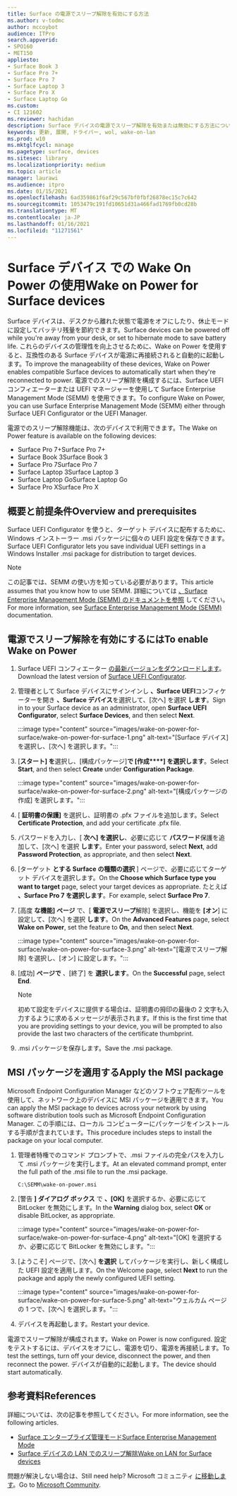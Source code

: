 ```yaml
---
title: Surface の電源でスリープ解除を有効にする方法
ms.author: v-todmc
author: mccoybot
audience: ITPro
search.appverid:
- SPO160
- MET150
appliesto:
- Surface Book 3
- Surface Pro 7+
- Surface Pro 7
- Surface Laptop 3
- Surface Pro X
- Surface Laptop Go
ms.custom:
- CI 121602
ms.reviewer: hachidan
description: Surface デバイスの電源でスリープ解除を有効または無効にする方法について説明します。
keywords: 更新, 展開, ドライバー, wol, wake-on-lan
ms.prod: w10
ms.mktglfcycl: manage
ms.pagetype: surface, devices
ms.sitesec: library
ms.localizationpriority: medium
ms.topic: article
manager: laurawi
ms.audience: itpro
ms.date: 01/15/2021
ms.openlocfilehash: 6ad359861f6af29c567bf0fbf26878ec15c7c642
ms.sourcegitcommit: 1053479c191fd10651d31a466fad1769fb0cd28b
ms.translationtype: MT
ms.contentlocale: ja-JP
ms.lasthandoff: 01/16/2021
ms.locfileid: "11271561"
---
```

# <span data-ttu-id="bff8c-104">Surface デバイス での Wake On Power の使用</span><span class="sxs-lookup"><span data-stu-id="bff8c-104">Wake on Power for Surface devices</span></span>

<span data-ttu-id="bff8c-105">Surface デバイスは、デスクから離れた状態で電源をオフにしたり、休止モードに設定してバッテリ残量を節約できます。</span><span class="sxs-lookup"><span data-stu-id="bff8c-105">Surface devices can be powered off while you're away from your desk, or set to hibernate mode to save battery life.</span></span> <span data-ttu-id="bff8c-106">これらのデバイスの管理性を向上させるために、Wake on Power を使用すると、互換性のある Surface デバイスが電源に再接続されると自動的に起動します。</span><span class="sxs-lookup"><span data-stu-id="bff8c-106">To improve the manageability of these devices, Wake on Power enables compatible Surface devices to automatically start when they're reconnected to power.</span></span> <span data-ttu-id="bff8c-107">電源でのスリープ解除を構成するには、Surface UEFI コンフィエーターまたは UEFI マネージャーを使用して Surface Enterprise Management Mode (SEMM) を使用できます。</span><span class="sxs-lookup"><span data-stu-id="bff8c-107">To configure Wake on Power, you can use Surface Enterprise Management Mode (SEMM) either through Surface UEFI Configurator or the UEFI Manager.</span></span>

<span data-ttu-id="bff8c-108">電源でのスリープ解除機能は、次のデバイスで利用できます。</span><span class="sxs-lookup"><span data-stu-id="bff8c-108">The Wake on Power feature is available on the following devices:</span></span>

- <span data-ttu-id="bff8c-109">Surface Pro 7+</span><span class="sxs-lookup"><span data-stu-id="bff8c-109">Surface Pro 7+</span></span>
- <span data-ttu-id="bff8c-110">Surface Book 3</span><span class="sxs-lookup"><span data-stu-id="bff8c-110">Surface Book 3</span></span>
- <span data-ttu-id="bff8c-111">Surface Pro 7</span><span class="sxs-lookup"><span data-stu-id="bff8c-111">Surface Pro 7</span></span>
- <span data-ttu-id="bff8c-112">Surface Laptop 3</span><span class="sxs-lookup"><span data-stu-id="bff8c-112">Surface Laptop 3</span></span>
- <span data-ttu-id="bff8c-113">Surface Laptop Go</span><span class="sxs-lookup"><span data-stu-id="bff8c-113">Surface Laptop Go</span></span>
- <span data-ttu-id="bff8c-114">Surface Pro X</span><span class="sxs-lookup"><span data-stu-id="bff8c-114">Surface Pro X</span></span> 


## <span data-ttu-id="bff8c-115">概要と前提条件</span><span class="sxs-lookup"><span data-stu-id="bff8c-115">Overview and prerequisites</span></span>

<span data-ttu-id="bff8c-116">Surface UEFI Configurator を使うと、ターゲット デバイスに配布するために、Windows インストーラー .msi パッケージに個々の UEFI 設定を保存できます。</span><span class="sxs-lookup"><span data-stu-id="bff8c-116">Surface UEFI Configurator lets you save individual UEFI settings in a Windows Installer .msi package for distribution to target devices.</span></span> 

> [!NOTE]
> <span data-ttu-id="bff8c-117">この記事では、SEMM の使い方を知っている必要があります。</span><span class="sxs-lookup"><span data-stu-id="bff8c-117">This article assumes that you know how to use SEMM.</span></span> <span data-ttu-id="bff8c-118">詳細については [、Surface Enterprise Management Mode (SEMM) のドキュメントを参照](surface-enterprise-management-mode.md) してください。</span><span class="sxs-lookup"><span data-stu-id="bff8c-118">For more information, see [Surface Enterprise Management Mode (SEMM)](surface-enterprise-management-mode.md) documentation.</span></span>

## <span data-ttu-id="bff8c-119">電源でスリープ解除を有効にするには</span><span class="sxs-lookup"><span data-stu-id="bff8c-119">To enable Wake on Power</span></span>

1.  <span data-ttu-id="bff8c-120">Surface UEFI コンフィエーター [の最新バージョンをダウンロードします](https://www.microsoft.com/download/confirmation.aspx?id=46703)。</span><span class="sxs-lookup"><span data-stu-id="bff8c-120">Download the latest version of [Surface UEFI Configurator](https://www.microsoft.com/download/confirmation.aspx?id=46703).</span></span>
2.  <span data-ttu-id="bff8c-121">管理者として Surface デバイスにサインインし **、Surface UEFI**コンフィケーターを開き **、Surface デバイス**を選択して、[次へ] を選択 **します**。</span><span class="sxs-lookup"><span data-stu-id="bff8c-121">Sign in to your Surface device as an administrator, open **Surface UEFI Configurator**, select **Surface Devices**, and then select **Next**.</span></span>

    :::image type="content" source="images/wake-on-power-for-surface/wake-on-power-for-surface-1.png" alt-text="[Surface デバイス] を選択し、[次へ] を選択します。":::
3.  <span data-ttu-id="bff8c-123">[**スタート] を**選択し、[構成パッケージ]**で [作成\*\*\*\*] を選択します**。</span><span class="sxs-lookup"><span data-stu-id="bff8c-123">Select **Start**, and then select **Create** under **Configuration Package**.</span></span>

    :::image type="content" source="images/wake-on-power-for-surface/wake-on-power-for-surface-2.png" alt-text="[構成パッケージの作成] を選択します。":::
4.  <span data-ttu-id="bff8c-125">[ **証明書の保護]** を選択し、証明書の .pfx ファイルを追加します。</span><span class="sxs-lookup"><span data-stu-id="bff8c-125">Select **Certificate Protection**, and add your certificate .pfx file.</span></span> 
5. <span data-ttu-id="bff8c-126">パスワードを入力し、[ **次へ] を選択し**、必要に応じて **パスワード**保護を追加して、[次へ] を選択 **します**。</span><span class="sxs-lookup"><span data-stu-id="bff8c-126">Enter your password, select **Next**, add **Password Protection**, as appropriate, and then select **Next**.</span></span>
6.  <span data-ttu-id="bff8c-127">[ターゲット **とする Surface の種類の選択** ] ページで、必要に応じてターゲット デバイスを選択します。</span><span class="sxs-lookup"><span data-stu-id="bff8c-127">On the **Choose which Surface type you want to target** page, select your target devices as appropriate.</span></span> <span data-ttu-id="bff8c-128">たとえば **、Surface Pro 7 を選択します**。</span><span class="sxs-lookup"><span data-stu-id="bff8c-128">For example, select **Surface Pro 7**.</span></span>
7.  <span data-ttu-id="bff8c-129">[高度 **な機能] ページ** で、[ **電源でスリープ**解除] を選択し、機能を **[オン**] に設定して、[次へ] を選択 **します**。</span><span class="sxs-lookup"><span data-stu-id="bff8c-129">On the **Advanced Features** page, select **Wake on Power**, set the feature to **On**, and then select **Next**.</span></span>

    :::image type="content" source="images/wake-on-power-for-surface/wake-on-power-for-surface-3.png" alt-text="[電源でスリープ解除] を選択し、[オン] に設定します。"::: 
8.  <span data-ttu-id="bff8c-131">[成功] **ページで** 、[終了] を **選択します**。</span><span class="sxs-lookup"><span data-stu-id="bff8c-131">On the **Successful** page, select **End**.</span></span>

    > [!NOTE]
    > <span data-ttu-id="bff8c-132">初めて設定をデバイスに提供する場合は、証明書の拇印の最後の 2 文字も入力するように求めるメッセージが表示されます。</span><span class="sxs-lookup"><span data-stu-id="bff8c-132">If this is the first time that you are providing settings to your device, you will be prompted to also provide the last two characters of the certificate thumbprint.</span></span> 
9.  <span data-ttu-id="bff8c-133">.msi パッケージを保存します。</span><span class="sxs-lookup"><span data-stu-id="bff8c-133">Save the .msi package.</span></span> 

## <span data-ttu-id="bff8c-134">MSI パッケージを適用する</span><span class="sxs-lookup"><span data-stu-id="bff8c-134">Apply the MSI package</span></span> 

<span data-ttu-id="bff8c-135">Microsoft Endpoint Configuration Manager などのソフトウェア配布ツールを使用して、ネットワーク上のデバイスに MSI パッケージを適用できます。</span><span class="sxs-lookup"><span data-stu-id="bff8c-135">You can apply the MSI package to devices across your network by using software distribution tools such as Microsoft Endpoint Configuration Manager.</span></span> <span data-ttu-id="bff8c-136">この手順には、ローカル コンピューターにパッケージをインストールする手順が含まれています。</span><span class="sxs-lookup"><span data-stu-id="bff8c-136">This procedure includes steps to install the package on your local computer.</span></span> 

1.  <span data-ttu-id="bff8c-137">管理者特権でのコマンド プロンプトで、.msi ファイルの完全パスを入力して .msi パッケージを実行します。</span><span class="sxs-lookup"><span data-stu-id="bff8c-137">At an elevated command prompt, enter the full path of the .msi file to run the .msi package.</span></span> 

    ```
    C:\SEMM\wake-on-power.msi 
    ```

2.  <span data-ttu-id="bff8c-138">[警告 **] ダイアログ ボックス** で **、[OK]** を選択するか、必要に応じて BitLocker を無効にします。</span><span class="sxs-lookup"><span data-stu-id="bff8c-138">In the **Warning** dialog box, select **OK** or disable BitLocker, as appropriate.</span></span>

    :::image type="content" source="images/wake-on-power-for-surface/wake-on-power-for-surface-4.png" alt-text="[OK] を選択するか、必要に応じて BitLocker を無効にします。":::
3.  <span data-ttu-id="bff8c-140">[ようこそ] ページで、[次へ] **を選択** してパッケージを実行し、新しく構成した UEFI 設定を適用します。</span><span class="sxs-lookup"><span data-stu-id="bff8c-140">On the Welcome page, select **Next** to run the package and apply the newly configured UEFI setting.</span></span>

    :::image type="content" source="images/wake-on-power-for-surface/wake-on-power-for-surface-5.png" alt-text="ウェルカム ページの 1 つで、[次へ] を選択します。":::
4.  <span data-ttu-id="bff8c-142">デバイスを再起動します。</span><span class="sxs-lookup"><span data-stu-id="bff8c-142">Restart your device.</span></span> 

<span data-ttu-id="bff8c-143">電源でスリープ解除が構成されます。</span><span class="sxs-lookup"><span data-stu-id="bff8c-143">Wake on Power is now configured.</span></span> <span data-ttu-id="bff8c-144">設定をテストするには、デバイスをオフにし、電源を切り、電源を再接続します。</span><span class="sxs-lookup"><span data-stu-id="bff8c-144">To test the settings, turn off your device, disconnect the power, and then reconnect the power.</span></span> <span data-ttu-id="bff8c-145">デバイスが自動的に起動します。</span><span class="sxs-lookup"><span data-stu-id="bff8c-145">The device should start automatically.</span></span> 

## <span data-ttu-id="bff8c-146">参考資料</span><span class="sxs-lookup"><span data-stu-id="bff8c-146">References</span></span>

<span data-ttu-id="bff8c-147">詳細については、次の記事を参照してください。</span><span class="sxs-lookup"><span data-stu-id="bff8c-147">For more information, see the following articles.</span></span> 

- [<span data-ttu-id="bff8c-148">Surface エンタープライズ管理モード</span><span class="sxs-lookup"><span data-stu-id="bff8c-148">Surface Enterprise Management Mode</span></span>](surface-enterprise-management-mode.md)
- [<span data-ttu-id="bff8c-149">Surface デバイスの LAN でのスリープ解除</span><span class="sxs-lookup"><span data-stu-id="bff8c-149">Wake on LAN for Surface devices</span></span>](wake-on-lan-for-surface-devices.md)

<span data-ttu-id="bff8c-150">問題が解決しない場合は、</span><span class="sxs-lookup"><span data-stu-id="bff8c-150">Still need help?</span></span> <span data-ttu-id="bff8c-151">Microsoft コミュニティ [に移動します](https://answers.microsoft.com/)。</span><span class="sxs-lookup"><span data-stu-id="bff8c-151">Go to [Microsoft Community](https://answers.microsoft.com/).</span></span>